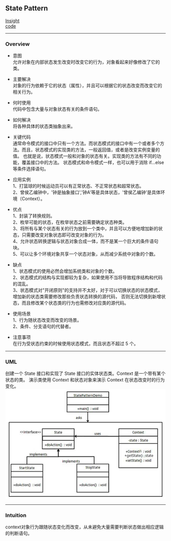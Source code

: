 ## State Pattern
[Insight](https://www.runoob.com/design-pattern/state-pattern.html)  
[code](https://github.com/wan-h/Brainpower/blob/master/Code/CS/DesignPatterns/StatePattern.py)

---
### Overview  
* 意图  
允许对象在内部状态发生改变时改变它的行为，对象看起来好像修改了它的类。

* 主要解决  
对象的行为依赖于它的状态（属性），并且可以根据它的状态改变而改变它的相关行为。

* 何时使用  
代码中包含大量与对象状态有关的条件语句。

* 如何解决  
将各种具体的状态类抽象出来。

* 关键代码  
通常命令模式的接口中只有一个方法。而状态模式的接口中有一个或者多个方法。而且，状态模式的实现类的方法，一般返回值，或者是改变实例变量的值。
也就是说，状态模式一般和对象的状态有关。实现类的方法有不同的功能，覆盖接口中的方法。
状态模式和命令模式一样，也可以用于消除 if...else 等条件选择语句。

* 应用实例  
1、打篮球的时候运动员可以有正常状态、不正常状态和超常状态。   
2、曾侯乙编钟中，'钟是抽象接口','钟A'等是具体状态，'曾侯乙编钟'是具体环境（Context）。

* 优点  
1、封装了转换规则。   
2、枚举可能的状态，在枚举状态之前需要确定状态种类。   
3、将所有与某个状态有关的行为放到一个类中，并且可以方便地增加新的状态，只需要改变对象状态即可改变对象的行为。   
4、允许状态转换逻辑与状态对象合成一体，而不是某一个巨大的条件语句块。   
5、可以让多个环境对象共享一个状态对象，从而减少系统中对象的个数。

* 缺点  
1、状态模式的使用必然会增加系统类和对象的个数。   
2、状态模式的结构与实现都较为复杂，如果使用不当将导致程序结构和代码的混乱。   
3、状态模式对"开闭原则"的支持并不太好，对于可以切换状态的状态模式，增加新的状态类需要修改那些负责状态转换的源代码，
否则无法切换到新增状态，而且修改某个状态类的行为也需修改对应类的源代码。

* 使用场景  
1、行为随状态改变而改变的场景。   
2、条件、分支语句的代替者。

* 注意事项  
在行为受状态约束的时候使用状态模式，而且状态不超过 5 个。

---
### UML  
创建一个 State 接口和实现了 State 接口的实体状态类。Context 是一个带有某个状态的类。
演示类使用 Context 和状态对象来演示 Context 在状态改变时的行为变化。
![](src/UML_0.png)  

---
### Intuition  
context对象行为跟随状态变化而改变，从未避免大量需要判断状态做出相应逻辑的判断语句。